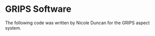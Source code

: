 GRIPS Software
==============

The following code was written by Nicole Duncan for the GRIPS aspect system.